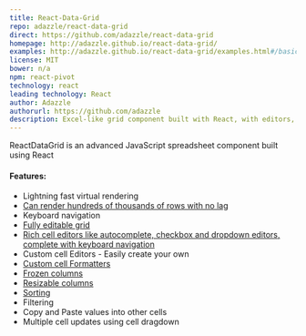 ```yaml
---
title: React-Data-Grid
repo: adazzle/react-data-grid
direct: https://github.com/adazzle/react-data-grid
homepage: http://adazzle.github.io/react-data-grid/
examples: http://adazzle.github.io/react-data-grid/examples.html#/basic
license: MIT
bower: n/a
npm: react-pivot
technology: react
leading technology: React
author: Adazzle
authorurl: https://github.com/adazzle
description: Excel-like grid component built with React, with editors, keyboard navigation, copy & paste, and the like
---
```


ReactDataGrid is an advanced JavaScript spreadsheet component built using React

#### Features:

* Lightning fast virtual rendering
* [Can render hundreds of thousands of rows with no lag](http://adazzle.github.io/react-data-grid/examples.html#/million-rows)
* Keyboard navigation
* [Fully editable grid](http://adazzle.github.io/react-data-grid/examples.html#/editable)
* [Rich cell editors like autocomplete, checkbox and dropdown editors, complete with keyboard navigation](http://adazzle.github.io/react-data-grid/examples.html#/editors)
* Custom cell Editors - Easily create your own
* [Custom cell Formatters](http://adazzle.github.io/react-data-grid/examples.html#/formatters)
* [Frozen columns](http://adazzle.github.io/react-data-grid/examples.html#/fixed)
* [Resizable columns](http://adazzle.github.io/react-data-grid/examples.html#/resizable)
* [Sorting](http://adazzle.github.io/react-data-grid/examples.html#/sortable) 
* Filtering
* Copy and Paste values into other cells
* Multiple cell updates using cell dragdown
